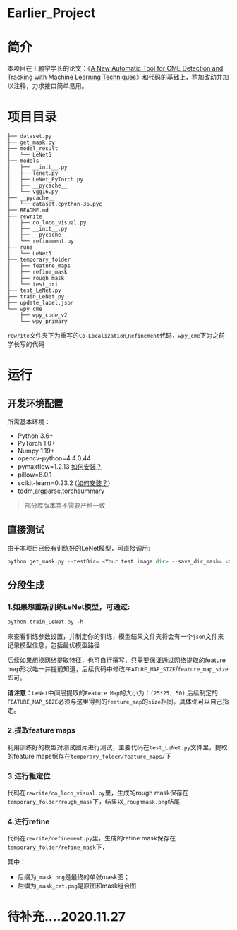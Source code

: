 # Earlier_Project

# 简介
本项目在王鹏宇学长的论文：《[A New Automatic Tool for CME Detection and Tracking with Machine Learning Techniques](https://arxiv.org/abs/1907.08798)》和代码的基础上，稍加改动并加以注释，力求接口简单易用。


# 项目目录
```
├── dataset.py
├── get_mask.py
├── model_result
│   └── LeNet5
├── models
│   ├── __init__.py
│   ├── lenet.py
│   ├── LeNet_PyTorch.py
│   ├── __pycache__
│   └── vgg16.py
├── __pycache__
│   └── dataset.cpython-36.pyc
├── README.md
├── rewrite
│   ├── co_loco_visual.py
│   ├── __init__.py
│   ├── __pycache__
│   └── refinement.py
├── runs
│   └── LeNet5
├── temporary_folder
│   ├── feature_maps
│   ├── refine_mask
│   ├── rough_mask
│   └── test_ori
├── test_LeNet.py
├── train_LeNet.py
├── update_label.json
└── wpy_cme
    ├── wpy_code_v2
    └── wpy_primary
```




`rewrite`文件夹下为重写的`Co-Localization`,`Refinement`代码，`wpy_cme`下为之前学长写的代码
# 运行
## 开发环境配置
所需基本环境：
+ Python 3.6+
+ PyTorch 1.0+
+ Numpy 1.19+
+ opencv-python=4.4.0.44
+ pymaxflow=1.2.13 [如何安装？](https://pypi.org/project/PyMaxflow/1.2.4/)
+ pillow=8.0.1
+ scikit-learn=0.23.2 ([如何安装？](https://scikit-learn.org/stable/install.html))
+ tqdm,argparse,torchsummary
> 部分库版本并不需要严格一致

## 直接测试
由于本项目已经有训练好的LeNet模型，可直接调用:
```python
python get_mask.py --testDir= <Your test image dir> --save_dir_mask= <the folder you specify to save the mask>
```
## 分段生成

### 1.如果想重新训练LeNet模型，可通过:
```python
python train_LeNet.py -h
```
来查看训练参数设置，并制定你的训练，模型结果文件夹将会有一个`json`文件来记录模型信息，包括最优模型路径

后续如果想换网络提取特征，也可自行撰写，只需要保证通过网络提取的feature map形状唯一并提前知道，后续代码中修改`FEATURE_MAP_SIZE`/`feature_map_size`即可。

**请注意**：`LeNet`中间层提取的`Feature Map`的大小为：`(25*25, 50)`,后续制定的`FEATURE_MAP_SIZE`必须与这里得到的`feature_map`的`size`相同。具体你可以自己指定。

### 2.提取feature maps
利用训练好的模型对测试图片进行测试，主要代码在`test_LeNet.py`文件里，提取的feature maps保存在`temporary_folder/feature_maps/`下

### 3.进行粗定位
代码在`rewrite/co_loco_visual.py`里，生成的rough mask保存在`temporary_folder/rough_mask`下，结果以`_roughmask.png`结尾

### 4.进行refine
代码在`rewrite/refinement.py`里，生成的refine mask保存在`temporary_folder/refine_mask`下，

其中：
+ 后缀为`_mask.png`是最终的单张mask图；
+ 后缀为`_mask_cat.png`是原图和mask组合图

待补充....2020.11.27
===
